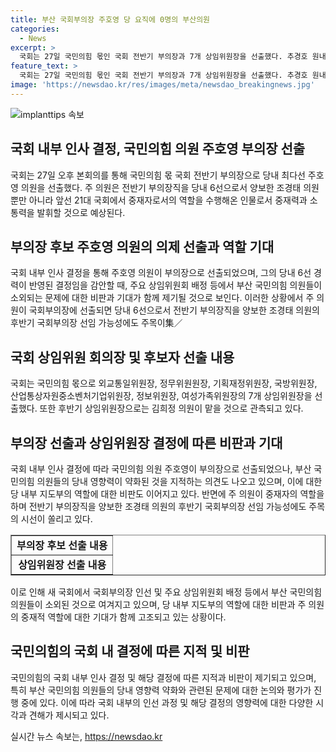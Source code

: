```yaml
---
title: 부산 국회부의장 주호영 당 요직에 0명의 부산의원
categories:
  - News
excerpt: >
  국회는 27일 국민의힘 몫인 국회 전반기 부의장과 7개 상임위원장을 선출했다. 추경호 원내대표 재신임 결정에도 불구하고, 부산 지역 의원들의 영향력 약화로 인한 지적이 제기되고 있다. 국회부의장에는 주호영 의원이 선출되었으며, 이로 인해 주 의원을 향한 후반기 부의장 선임 가능성이 높아졌다. 여당 몫인 7개 국회 상임위원장도 결정되었으며, 부산 지역 의원들의 소외된 측면과 당 지역 의원들의 미진한 진출이 비판의 대상이 되고 있다.
feature_text: >
  국회는 27일 국민의힘 몫인 국회 전반기 부의장과 7개 상임위원장을 선출했다. 추경호 원내대표 재신임 결정에도 불구하고, 부산 지역 의원들의 영향력 약화로 인한 지적이 제기되고 있다. 국회부의장에는 주호영 의원이 선출되었으며, 이로 인해 주 의원을 향한 후반기 부의장 선임 가능성이 높아졌다. 여당 몫인 7개 국회 상임위원장도 결정되었으며, 부산 지역 의원들의 소외된 측면과 당 지역 의원들의 미진한 진출이 비판의 대상이 되고 있다.
image: 'https://newsdao.kr/res/images/meta/newsdao_breakingnews.jpg'
---
```


<p><img src="https://newsdao.kr/res/images/meta/newsdao_breakingnews.jpg" alt="implanttips 속보" /></p>

<h2 data-ke-size="size26">국회 내부 인사 결정, 국민의힘 의원 주호영 부의장 선출</h2>

<p data-ke-size="size16">국회는 27일 오후 본회의를 통해 국민의힘 몫 국회 전반기 부의장으로 당내 최다선 주호영 의원을 선출했다. 주 의원은 전반기 부의장직을 당내 6선으로서 양보한 조경태 의원뿐만 아니라 앞선 21대 국회에서 중재자로서의 역할을 수행해온 인물로서 중재력과 소통력을 발휘할 것으로 예상된다.</p>

<h2 data-ke-size="size26">부의장 후보 주호영 의원의 의제 선출과 역할 기대</h2>

<p data-ke-size="size16">국회 내부 인사 결정을 통해 주호영 의원이 부의장으로 선출되었으며, 그의 당내 6선 경력이 반영된 결정임을 감안할 때, 주요 상임위원회 배정 등에서 부산 국민의힘 의원들이 소외되는 문제에 대한 비판과 기대가 함께 제기될 것으로 보인다. 이러한 상황에서 주 의원이 국회부의장에 선출되면 당내 6선으로서 전반기 부의장직을 양보한 조경태 의원의 후반기 국회부의장 선임 가능성에도 주목이集／</p>

<h2 data-ke-size="size26">국회 상임위원 회의장 및 후보자 선출 내용</h2>

<p data-ke-size="size16">국회는 국민의힘 몫으로 외교통일위원장, 정무위원원장, 기획재정위원장, 국방위원장, 산업통상자원중소벤처기업위원장, 정보위원장, 여성가족위원장의 7개 상임위원장을 선출했다. 또한 후반기 상임위원장으로는 김희정 의원이 맡을 것으로 관측되고 있다.</p>

<h2 data-ke-size="size26">부의장 선출과 상임위원장 결정에 따른 비판과 기대</h2>

<p data-ke-size="size16">국회 내부 인사 결정에 따라 국민의힘 의원 주호영이 부의장으로 선출되었으나, 부산 국민의힘 의원들의 당내 영향력이 약화된 것을 지적하는 의견도 나오고 있으며, 이에 대한 당 내부 지도부의 역할에 대한 비판도 이어지고 있다. 반면에 주 의원이 중재자의 역할을 하며 전반기 부의장직을 양보한 조경태 의원의 후반기 국회부의장 선임 가능성에도 주목의 시선이 쏠리고 있다.</p>

<table border="1" style="width: 100%;">
<tbody>
<tr>
<td style="text-align: center; height: 17px;"><b>부의장 후보 선출 내용</b></td>
</tr>
<tr>
<td style="text-align: center; height: 17px;"><b>상임위원장 선출 내용</b></td>
</tr>
</tbody>
</table>

<p data-ke-size="size16">이로 인해 새 국회에서 국회부의장 인선 및 주요 상임위원회 배정 등에서 부산 국민의힘 의원들이 소외된 것으로 여겨지고 있으며, 당 내부 지도부의 역할에 대한 비판과 주 의원의 중재적 역할에 대한 기대가 함께 고조되고 있는 상황이다.</p>

<h2 data-ke-size="size26">국민의힘의 국회 내 결정에 따른 지적 및 비판</h2>

<p data-ke-size="size16">국민의힘의 국회 내부 인사 결정 및 해당 결정에 따른 지적과 비판이 제기되고 있으며, 특히 부산 국민의힘 의원들의 당내 영향력 약화와 관련된 문제에 대한 논의와 평가가 진행 중에 있다. 이에 따라 국회 내부의 인선 과정 및 해당 결정의 영향력에 대한 다양한 시각과 견해가 제시되고 있다.</p>
실시간 뉴스 속보는, <a href="https://newsdao.kr" rel="dofollow">https://newsdao.kr</a>


